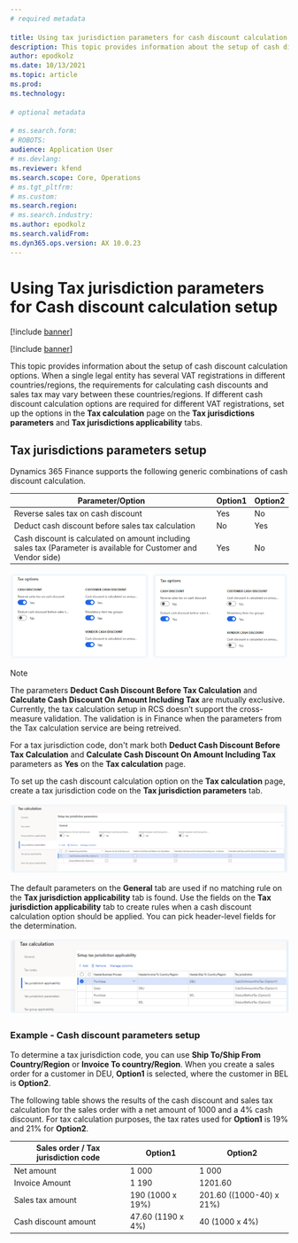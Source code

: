 ```yaml
---
# required metadata

title: Using tax jurisdiction parameters for cash discount calculation setup
description: This topic provides information about the setup of cash discount calculation options.
author: epodkolz
ms.date: 10/13/2021
ms.topic: article
ms.prod: 
ms.technology: 

# optional metadata

# ms.search.form: 
# ROBOTS: 
audience: Application User
# ms.devlang: 
ms.reviewer: kfend
ms.search.scope: Core, Operations
# ms.tgt_pltfrm: 
# ms.custom: 
ms.search.region:
# ms.search.industry: 
ms.author: epodkolz
ms.search.validFrom:
ms.dyn365.ops.version: AX 10.0.23
---
```


# Using Tax jurisdiction parameters for Cash discount calculation setup

[!include [banner](../includes/banner.md)]

[!include [banner](../includes/preview-banner.md)]

This topic provides information about the setup of cash discount calculation options.
When a single legal entity has several VAT registrations in different countries/regions, the requirements for calculating cash discounts and sales tax may vary between these countries/regions. If different cash discount calculation options are required for different VAT registrations, set up the options in the **Tax calculation** page on the **Tax jurisdictions parameters** and **Tax jurisdictions applicability** tabs.

## Tax jurisdictions parameters setup
Dynamics 365 Finance supports the following generic combinations of cash discount calculation.

| Parameter/Option| Option1 | Option2 |
|-----------------------------------------------|-----|-----|
| Reverse sales tax on cash discount | Yes | No |
| Deduct cash discount before sales tax calculation | No | Yes |
| Cash discount is calculated on amount including sales tax (Parameter is available for Customer and Vendor side) | Yes | No |

![Cash discount options](media/TaxJurisdictionCashDisc_01.png)

> [!NOTE]
> The parameters **Deduct Cash Discount Before Tax Calculation** and **Calculate Cash Discount On Amount Including Tax** are mutually exclusive.
Currently, the tax calculation setup in RCS doesn’t support the cross-measure validation. The validation is in Finance when the parameters from the Tax calculation service are being retreived.
> 
> For a tax jurisdiction code, don't mark both **Deduct Cash Discount Before Tax Calculation** and **Calculate Cash Discount On Amount Including Tax** parameters as **Yes** on the **Tax calculation** page.

To set up the cash discount calculation option on the **Tax calculation** page, create a tax jurisdiction code on the **Tax jurisdiction parameters** tab.

![Tax jurisdiction parameters](media/TaxJurisdictionCashDisc_02.png)

The default parameters on the **General** tab are used if no matching rule on the **Tax jurisdiction applicability** tab is found.
Use the fields on the **Tax jurisdiction applicability** tab to create rules when a cash discount calculation option should be applied. You can pick header-level fields for the determination.

![Tax jurisdiction applicability](media/TaxJurisdictionCashDisc_03.png)

### Example - Cash discount parameters setup
To determine a tax jurisdiction code, you can use **Ship To/Ship From Country/Region** or **Invoice To country/Region**. When you create a sales order for a customer in DEU, **Option1** is selected, where the customer in BEL is **Option2**. 

The following table shows the results of the cash discount and sales tax calculation for the sales order with a net amount of 1000 and a 4% cash discount.
For tax calculation purposes, the tax rates used for **Option1** is 19% and 21% for **Option2**.

| Sales order / Tax jurisdiction code| Option1| Option2|
|-----------------------------------------------|-----|-----|
| Net amount | 1 000 | 1 000 |
| Invoice Amount | 1 190 | 1201.60 |
| Sales tax amount | 190 (1000 x 19%) | 201.60 ((1000-40) x 21%) |
| Cash discount amount | 47.60 (1190 x 4%) | 40 (1000 x 4%) |



